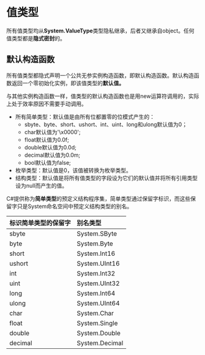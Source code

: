 # 值类型

所有值类型均从**System.ValueType**类型隐私继承，后者又继承自object。任何值类型都是**隐式密封**的。

## 默认构造函数

所有值类型都隐式声明一个公共无参实例构造函数，即默认构造函数。默认构造函数返回一个零初始化实例，即该值类型的**默认值。**

与其他实例构造函数一样，值类型的默认构造函数也是用new运算符调用的，实际上处于效率原因不需要手动调用。

* 所有简单类型：默认值是由所有位都置零的位模式产生的：
  * sbyte、byte、short、ushort、int、uint、long和ulong默认值为0；
  * char默认值为'\x0000';
  * float默认值为0.0f;
  * double默认值为0.0d;
  * decimal默认值为0.0m;
  * bool默认值为false;
* 枚举类型：默认值是0，该值被转换为枚举类型。
* 结构类型：默认值是将所有值类型的字段设为它们的默认值并将所有引用类型设为null而产生的值。

C\#提供称为**简单类型**的预定义结构程序集，简单类型通过保留字标识，而这些保留字只是System命名空间中预定义结构类型的别名。

| 标识简单类型的保留字 | 别名类型 |
| :--- | :--- |
| sbyte | System.SByte |
| byte | System.Byte |
| short | System.Int16 |
| ushort | System.UInt16 |
| int | System.Int32 |
| uint | System.UInt32 |
| long | System.Int64 |
| ulong | System.UInt64 |
| char | System.Char |
| float | System.Single |
| double | System.Double |
| decimal | System.Decimal |



